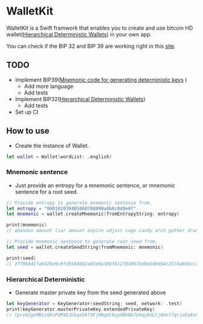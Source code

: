 # WalletKit
WalletKit is a Swift framwork that enables you to create and use bitcoin HD wallet([Hierarchical Deterministic Wallets](https://github.com/bitcoin/bips/blob/master/bip-0032.mediawiki)) in your own app.

You can check if the BIP 32 and BIP 39 are working right in this [site](https://iancoleman.io/bip39/).

## TODO
- Implement BIP39([Mnemonic code for generating deterministic keys](https://github.com/bitcoin/bips/blob/master/bip-0039.mediawiki) )
  - Add more language
  - Add tests
- Implement BIP32([Hierarchical Deterministic Wallets](https://github.com/bitcoin/bips/blob/master/bip-0032.mediawiki))
  - Add tests
- Set up CI

## How to use

- Create the instance of Wallet.
```swift
let wallet = Wallet(wordList: .english)
```

### Mnemonic sentence
- Just provide an entropy for a mnemonic sentence, or mnemonic sentence for a root seed.

```swift
// Provide entropy to generate mnemonic sentence from.        
let entropy = "000102030405060708090a0b0c0d0e0f"
let mnemonic = wallet.createMnemonic(fromEntropyString: entropy)

print(mnemonic)
// abandon amount liar amount expire adjust cage candy arch gather drum buyer

// Provide mnemonic sentence to generate root seed from.
let seed = wallet.createSeedString(fromMnemonic: mnemonic)

print(seed)
// 3779b041fab425e9c0fd55846b2a03e9a388fb12784067bd8ebdb464c2574a05bcc7a8eb54d7b2a2c8420ff60f630722ea5132d28605dbc996c8ca7d7a8311c0
```

### Hierarchical Deterministic
- Generate master private key from the seed generated above

```swift
let keyGenerator = KeyGenerator(seedString: seed, network: .test)
print(keyGenerator.masterPrivateKey.extendedPrivateKey) 
// tprv8ZgxMBicQKsPdM3GJUGqaS67XFjHNqUC8upXBhNb7UXqyKdLCj6HnTfqrjoEo6x89neRY2DzmKXhjWbAkxYvnb1U7vf4cF4qDicyb7Y2mNa
```

